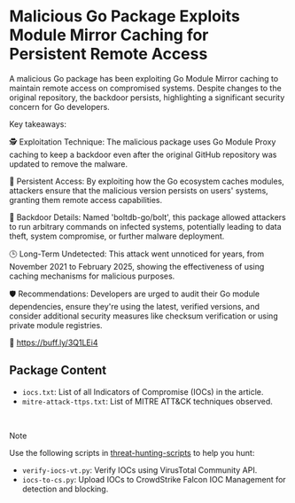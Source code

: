 # Malicious Go Package Exploits Module Mirror Caching for Persistent Remote Access

A malicious Go package has been exploiting Go Module Mirror caching to maintain remote access on compromised systems. Despite changes to the original repository, the backdoor persists, highlighting a significant security concern for Go developers.

Key takeaways:

🕵️ Exploitation Technique: The malicious package uses Go Module Proxy caching to keep a backdoor even after the original GitHub repository was updated to remove the malware.

🔄 Persistent Access: By exploiting how the Go ecosystem caches modules, attackers ensure that the malicious version persists on users' systems, granting them remote access capabilities.

🐛 Backdoor Details: Named 'boltdb-go/bolt', this package allowed attackers to run arbitrary commands on infected systems, potentially leading to data theft, system compromise, or further malware deployment.

🕒 Long-Term Undetected: This attack went unnoticed for years, from November 2021 to February 2025, showing the effectiveness of using caching mechanisms for malicious purposes.

🛡️ Recommendations: Developers are urged to audit their Go module dependencies, ensure they're using the latest, verified versions, and consider additional security measures like checksum verification or using private module registries.

🔗 https://buff.ly/3Q1LEi4

## Package Content

- `iocs.txt`: List of all Indicators of Compromise (IOCs) in the article.
- `mitre-attack-ttps.txt`: List of MITRE ATT&CK techniques observed.

<br>

> [!NOTE]
> Use the following scripts in [threat-hunting-scripts](../../threat-hunting-scripts/) to help you hunt:
>
> - `verify-iocs-vt.py`: Verify IOCs using VirusTotal Community API.
> - `iocs-to-cs.py`: Upload IOCs to CrowdStrike Falcon IOC Management for detection and blocking.
